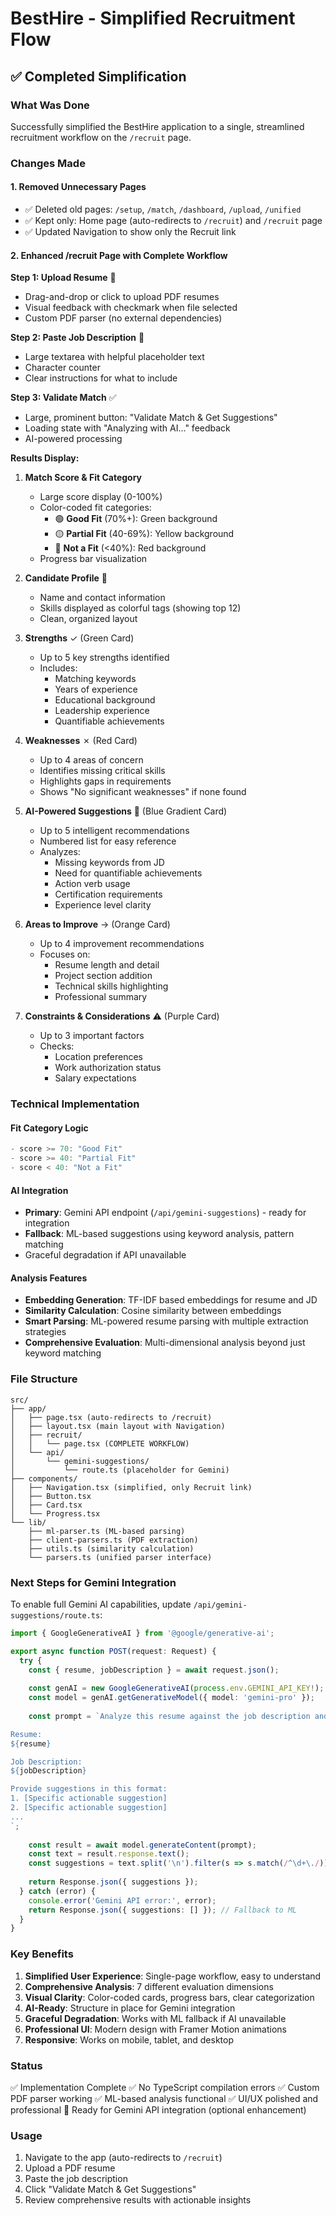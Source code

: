 # BestHire - Simplified Recruitment Flow

## ✅ Completed Simplification

### What Was Done
Successfully simplified the BestHire application to a single, streamlined recruitment workflow on the `/recruit` page.

### Changes Made

#### 1. **Removed Unnecessary Pages**
- ✅ Deleted old pages: `/setup`, `/match`, `/dashboard`, `/upload`, `/unified`
- ✅ Kept only: Home page (auto-redirects to `/recruit`) and `/recruit` page
- ✅ Updated Navigation to show only the Recruit link

#### 2. **Enhanced /recruit Page with Complete Workflow**

**Step 1: Upload Resume** 📄
- Drag-and-drop or click to upload PDF resumes
- Visual feedback with checkmark when file selected
- Custom PDF parser (no external dependencies)

**Step 2: Paste Job Description** 📝
- Large textarea with helpful placeholder text
- Character counter
- Clear instructions for what to include

**Step 3: Validate Match** ✅
- Large, prominent button: "Validate Match & Get Suggestions"
- Loading state with "Analyzing with AI..." feedback
- AI-powered processing

**Results Display:**

1. **Match Score & Fit Category**
   - Large score display (0-100%)
   - Color-coded fit categories:
     - 🟢 **Good Fit** (70%+): Green background
     - 🟡 **Partial Fit** (40-69%): Yellow background
     - 🔴 **Not a Fit** (<40%): Red background
   - Progress bar visualization

2. **Candidate Profile** 👤
   - Name and contact information
   - Skills displayed as colorful tags (showing top 12)
   - Clean, organized layout

3. **Strengths** ✓ (Green Card)
   - Up to 5 key strengths identified
   - Includes:
     - Matching keywords
     - Years of experience
     - Educational background
     - Leadership experience
     - Quantifiable achievements

4. **Weaknesses** ✗ (Red Card)
   - Up to 4 areas of concern
   - Identifies missing critical skills
   - Highlights gaps in requirements
   - Shows "No significant weaknesses" if none found

5. **AI-Powered Suggestions** 🤖 (Blue Gradient Card)
   - Up to 5 intelligent recommendations
   - Numbered list for easy reference
   - Analyzes:
     - Missing keywords from JD
     - Need for quantifiable achievements
     - Action verb usage
     - Certification requirements
     - Experience level clarity

6. **Areas to Improve** → (Orange Card)
   - Up to 4 improvement recommendations
   - Focuses on:
     - Resume length and detail
     - Project section addition
     - Technical skills highlighting
     - Professional summary

7. **Constraints & Considerations** ⚠ (Purple Card)
   - Up to 3 important factors
   - Checks:
     - Location preferences
     - Work authorization status
     - Salary expectations

### Technical Implementation

#### Fit Category Logic
```typescript
- score >= 70: "Good Fit"
- score >= 40: "Partial Fit"
- score < 40: "Not a Fit"
```

#### AI Integration
- **Primary**: Gemini API endpoint (`/api/gemini-suggestions`) - ready for integration
- **Fallback**: ML-based suggestions using keyword analysis, pattern matching
- Graceful degradation if API unavailable

#### Analysis Features
- **Embedding Generation**: TF-IDF based embeddings for resume and JD
- **Similarity Calculation**: Cosine similarity between embeddings
- **Smart Parsing**: ML-powered resume parsing with multiple extraction strategies
- **Comprehensive Evaluation**: Multi-dimensional analysis beyond just keyword matching

### File Structure
```
src/
├── app/
│   ├── page.tsx (auto-redirects to /recruit)
│   ├── layout.tsx (main layout with Navigation)
│   ├── recruit/
│   │   └── page.tsx (COMPLETE WORKFLOW)
│   └── api/
│       └── gemini-suggestions/
│           └── route.ts (placeholder for Gemini)
├── components/
│   ├── Navigation.tsx (simplified, only Recruit link)
│   ├── Button.tsx
│   ├── Card.tsx
│   └── Progress.tsx
└── lib/
    ├── ml-parser.ts (ML-based parsing)
    ├── client-parsers.ts (PDF extraction)
    ├── utils.ts (similarity calculation)
    └── parsers.ts (unified parser interface)
```

### Next Steps for Gemini Integration

To enable full Gemini AI capabilities, update `/api/gemini-suggestions/route.ts`:

```typescript
import { GoogleGenerativeAI } from '@google/generative-ai';

export async function POST(request: Request) {
  try {
    const { resume, jobDescription } = await request.json();
    
    const genAI = new GoogleGenerativeAI(process.env.GEMINI_API_KEY!);
    const model = genAI.getGenerativeModel({ model: 'gemini-pro' });
    
    const prompt = `Analyze this resume against the job description and provide 5 specific, actionable suggestions for improvement.

Resume:
${resume}

Job Description:
${jobDescription}

Provide suggestions in this format:
1. [Specific actionable suggestion]
2. [Specific actionable suggestion]
...
`;
    
    const result = await model.generateContent(prompt);
    const text = result.response.text();
    const suggestions = text.split('\n').filter(s => s.match(/^\d+\./));
    
    return Response.json({ suggestions });
  } catch (error) {
    console.error('Gemini API error:', error);
    return Response.json({ suggestions: [] }); // Fallback to ML
  }
}
```

### Key Benefits

1. **Simplified User Experience**: Single-page workflow, easy to understand
2. **Comprehensive Analysis**: 7 different evaluation dimensions
3. **Visual Clarity**: Color-coded cards, progress bars, clear categorization
4. **AI-Ready**: Structure in place for Gemini integration
5. **Graceful Degradation**: Works with ML fallback if AI unavailable
6. **Professional UI**: Modern design with Framer Motion animations
7. **Responsive**: Works on mobile, tablet, and desktop

### Status
✅ Implementation Complete
✅ No TypeScript compilation errors
✅ Custom PDF parser working
✅ ML-based analysis functional
✅ UI/UX polished and professional
🔄 Ready for Gemini API integration (optional enhancement)

### Usage
1. Navigate to the app (auto-redirects to `/recruit`)
2. Upload a PDF resume
3. Paste the job description
4. Click "Validate Match & Get Suggestions"
5. Review comprehensive results with actionable insights
